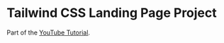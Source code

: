 # Tailwind CSS Landing Page Project

Part of the [YouTube Tutorial](https://www.youtube.com/watch?v=NRagrTU_v8o).
